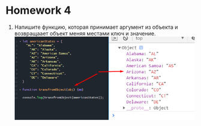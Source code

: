 <h1>
    Homework 4
</h1>

<ol>
<li>
Напишите функцию, которая принимает аргумент из объекта и возвращаaет объект меняя местами ключ и значение.

<br/>

<img src="3.png">
</li>
</ol>
